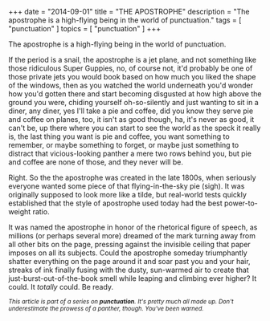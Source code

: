 +++
date        = "2014-09-01"
title       = "THE APOSTROPHE"
description = "The apostrophe is a high-flying being in the world of punctuation."
tags        = [ "punctuation" ]
topics      = [ "punctuation" ]
+++

The apostrophe is a high-flying being in the world of punctuation.

If the period is a snail, the apostrophe is a jet plane, and not something like those ridiculous Super Guppies, no, of course not, it'd probably be one of those private jets you would book based on how much you liked the shape of the windows, then as you watched the world underneath you'd wonder how you'd gotten there and start becoming disgusted at how high above the ground you were, chiding yourself oh-so-silently and just wanting to sit in a diner, any diner, yes I'll take a pie and coffee, did you know they serve pie and coffee on planes, too, it isn't as good though, ha, it's never as good, it can't be, up there where you can start to see the world as the speck it really is, the last thing you want is pie and coffee, you want something to remember, or maybe something to forget, or maybe just something to distract that vicious-looking panther a mere two rows behind you, but pie and coffee are none of those, and they never will be.

Right. So the the apostrophe was created in the late 1800s, when seriously everyone wanted some piece of that flying-in-the-sky pie (sigh). It was originally supposed to look more like a tilde, but real-world tests quickly established that the style of apostrophe used today had the best power-to-weight ratio.

It was named the apostrophe in honor of the rhetorical figure of speech, as millions (or perhaps several more) dreamed of the mark turning away from all other bits on the page, pressing against the invisible ceiling that paper imposes on all its subjects. Could the apostrophe someday triumphantly shatter everything on the page around it and soar past you and your hair, streaks of ink finally fusing with the dusty, sun-warmed air to create that just-burst-out-of-the-book smell while leaping and climbing ever higher? It could. It *totally* could. Be ready.

<sub><em>This article is part of a series on **punctuation**. It's pretty much all made up. Don't underestimate the prowess of a panther, though. You've been warned.</em></sub>
